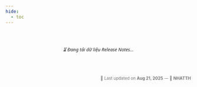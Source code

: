```yaml
---
hide:
  - toc
---
```


<style>
  :root {
    --bg-table: #fff;
    --text-color: #222;
    --bg-header: linear-gradient(90deg, #363793, #4a4fc1); /* Gradient nhẹ */
    --bg-hover: #f9faff;
    --border-color: #eee;
    --highlight-color: #ffeb3b;
    --filter-bg: #fafafa;
  }

  body[data-md-color-scheme="slate"] {
    --bg-table: #1f2127;
    --text-color: #f0f0f0;
    --bg-header: #4b52c1;
    --bg-row-alt: #2a2a2a;
    --bg-hover: #313a54;
    --border-color: #444;
    --highlight-color: #ffd700;
    --filter-bg: #2a2a2a;
    --spinner-color: #c2c6ff;
}

  #sheet-table-container {
    overflow-x: auto;
    padding: 16px;
    box-sizing: border-box;
    font-family: "Segoe UI", Roboto, Arial, sans-serif;
  }

  #sheet-table-container table {
     min-width: 1000px; /* đảm bảo rộng hơn màn hình */
  width: max-content; 
    border-collapse: separate;
    border-spacing: 0;
    font-size: 0.8em;
    background: var(--bg-table);
    border: 1px solid var(--border-color);
    border-radius: 8px;
    overflow: hidden;
    box-shadow: 0 2px 8px rgba(0,0,0,0.04); /* shadow nhẹ */
  }

  th, td {
    padding: 10px 12px;
    text-align: left;
    border-bottom: 1px solid var(--border-color);
    vertical-align: middle;
    word-break: break-word;
    color: var(--text-color);
  }

  th {
    background: var(--bg-header);
    color: #fff;
    font-weight: 600;
    font-size: 0.85em;
    letter-spacing: 0.3px;
    position: sticky;
    top: 0;
    z-index: 2;
  }

  tr:last-child td {
    border-bottom: none;
  }

  tr:hover td {
    background-color: var(--bg-hover);
    transition: background 0.2s ease-in-out;
  }

  .filter-row input,
  .filter-row select {
    width: 100%;
    padding: 6px 8px;
    font-size: 0.8em;
    border: 1px solid var(--border-color);
    border-radius: 6px;
    background-color: var(--filter-bg);
    color: var(--text-color);
    outline: none;
    transition: border 0.2s ease, box-shadow 0.2s ease;
  }

  .filter-row input:focus,
  .filter-row select:focus {
    border-color: #363793;
    box-shadow: 0 0 0 2px rgba(54,55,147,0.15);
  }

  .filter-row input::placeholder {
    color: #aaa;
    font-style: italic;
  }

  .highlight {
    background-color: var(--highlight-color);
    padding: 0 2px;
    border-radius: 2px;
  }

  .loading {
    padding: 16px;
    font-style: italic;
    text-align: center;
    color: var(--text-color);
    font-size: 0.9em;
  }

  .last-updated {
    margin-top: 14px;
    font-size: 0.8em;
    color: #777;
    text-align: right;
  }
  #sheet-table-container table caption {
  caption-side: top;
  text-align: center;
  font-size: 1.1em;
  font-weight: 600;
  padding: 14px 10px;
  color: #363793;
  background: linear-gradient(90deg, #f9f9ff, #eef0ff);
  border-bottom: 1px solid var(--border-color);
  border-radius: 8px 8px 0 0;
  letter-spacing: 0.3px;
}

.status {
  font-weight: 600;
  padding: 4px 8px;
  border-radius: 6px;
  font-size: 0.75em;
  display: inline-block;
}

.status.new {
  background: #d1fadd;   /* xanh nền nhạt hơn */
  color: #0f9d58;        /* xanh lá tươi */
  border: 1px solid #81c995;
}

.status.edit {
  background: #d6e9ff;   /* xanh nền nhạt */
  color: #1a73e8;        /* xanh dương tươi */
  border: 1px solid #8ab4f8;
}
a.guide-link {
  display: inline-block;
  padding: 4px 8px;
  border-radius: 6px;
  background-color: #f1f5f9; /* xám nhạt */
  color: #1a73e8;           /* xanh Google */
  font-size: 0.9em;
  font-weight: 500;
  text-decoration: none;
  transition: all 0.2s ease;
}

a.guide-link:hover {
  background-color: #e8f0fe; /* xanh nhạt khi hover */
  color: #174ea6;           
}

</style>

<div id="sheet-table-container">
  <p class="loading">⏳ Đang tải dữ liệu Release Notes...</p>
</div>

<script src="https://cdn.jsdelivr.net/npm/papaparse@5.4.1/papaparse.min.js"></script>

<script>
  const hiddenCols = [1];
  let rawRows = [];
  let headers = [];

  async function loadSheetData() {
const url = 'https://docs.google.com/spreadsheets/d/e/2PACX-1vRjMvoSAQLikz_4tViMhzRIIBghKZCN1I2blvEz7tJKSDl8QidD0oLMt72F-zcxOiflUeam0mUwKa2P/pub?gid=1426965705&single=true&output=csv'

    try {
      const response = await fetch(url);
      const text = await response.text();
      const results = Papa.parse(text, { header: false, skipEmptyLines: true });
      rawRows = results.data;

      if (!rawRows.length) throw new Error("Không có dữ liệu");

      headers = rawRows[0].filter((_, idx) => !hiddenCols.includes(idx));
      renderTable(rawRows);
    } catch (err) {
      document.getElementById('sheet-table-container').innerHTML =
        `<p style="color:red; text-align:center;">⚠️ Không thể tải dữ liệu Release Notes.</p>`;
    }
  }

  function renderTable(data) {
    const table = document.createElement('table');
    const caption = document.createElement('caption');
    caption.textContent = "Danh sách các chỉnh sửa & cập nhật phần mềm M-invoice 2.0 (Release Notes Effective August 1, 2025)";
    table.appendChild(caption);

    const thead = document.createElement('thead');
    const trHead = document.createElement('tr');
    const trFilter = document.createElement('tr');
    trFilter.classList.add('filter-row');

    headers.forEach((header, colIndex) => {
      const th = document.createElement('th');
      th.textContent = header;
      trHead.appendChild(th);

      const tdFilter = document.createElement('td');
      const sampleValues = data.slice(1).map(r => r.filter((_, idx) => !hiddenCols.includes(idx))[colIndex]);
      const isNumeric = sampleValues.every(v => !isNaN(v));
      const uniqueVals = [...new Set(sampleValues.filter(v => v !== ''))];

     if (
  uniqueVals.length > 0 && 
  uniqueVals.length <= 10 && 
  !isNumeric && 
  uniqueVals.every(v => v.length <= 30) // nếu tất cả giá trị <= 30 ký tự
) {
  // Nếu ít giá trị và không quá dài thì dùng combobox
  const select = document.createElement('select');
  const optAll = new Option("-- Tất cả --", "");
  select.appendChild(optAll);
  uniqueVals.sort().forEach(val => select.appendChild(new Option(val, val)));
  select.onchange = applyFilter;
  tdFilter.appendChild(select);
} else {
  // Nếu nhiều giá trị hoặc chuỗi dài thì dùng textbox
  const input = document.createElement('input');
  input.placeholder = 'Lọc...';
  input.oninput = applyFilter;
        tdFilter.appendChild(input);
      }

      trFilter.appendChild(tdFilter);
    });

    thead.appendChild(trHead);
    thead.appendChild(trFilter);
    table.appendChild(thead);

    const tbody = document.createElement('tbody');
    table.appendChild(tbody);
    document.getElementById('sheet-table-container').innerHTML = '';
    document.getElementById('sheet-table-container').appendChild(table);

    applyFilter();
  }

  function highlightMatch(text, keyword) {
    if (!keyword) return text;
    const pattern = new RegExp(`(${keyword})`, 'gi');
    return text.replace(pattern, `<span class="highlight">$1</span>`);
  }

  function applyFilter() {
    const table = document.querySelector('#sheet-table-container table');
    const filters = Array.from(table.querySelectorAll('.filter-row td')).map(td => {
      const input = td.querySelector('input, select');
      return input ? input.value.trim().toLowerCase() : '';
    });

    const tbody = table.querySelector('tbody');
    tbody.innerHTML = '';

   rawRows.slice(1).forEach(row => {
  const visibleRow = row.filter((_, idx) => !hiddenCols.includes(idx));
  const match = visibleRow.every((cell, idx) => {
    const filterVal = filters[idx];
    if (!filterVal) return true;
    return cell.toLowerCase().includes(filterVal);
  });

  if (match) {
    const tr = document.createElement('tr');

    visibleRow.forEach((cell, idx) => {
      const td = document.createElement('td');
      const keyword = filters[idx];
      const headerText = headers[idx].toLowerCase();
      const cellVal = cell.trim();

      // Nếu đây là cột "Tiêu đề hướng dẫn"
   if (headerText.includes("tiêu đề hướng dẫn")) {
  const linkVal = row[1] ? row[1].trim() : ""; // cột Link ở index 1
  if (linkVal.startsWith("http")) {
    td.innerHTML = `<a href="${linkVal}" target="_blank" rel="noopener" 
                      style="text-decoration: underline; color: blue;"
                      class="guide-link" 
                      title="Bấm vào để xem hướng dẫn">${cellVal}</a>`;
  } else {
    td.textContent = cellVal;
  }
}
      // Nếu là cột "Tạo mới / Chỉnh sửa"
      else if (headerText.includes("tạo mới") || headerText.includes("chỉnh sửa")) {
        if (cellVal.toLowerCase().includes("tạo mới")) {
          td.innerHTML = `<span class="status new">${cellVal}</span>`;
        } else if (cellVal.toLowerCase().includes("chỉnh sửa")) {
          td.innerHTML = `<span class="status edit">${cellVal}</span>`;
        } else {
          td.textContent = cellVal;
        }
      }
      // Còn lại highlight bình thường
      else {
        td.innerHTML = highlightMatch(cellVal, keyword);
      }

      tr.appendChild(td);
    });

    tbody.appendChild(tr);
  }
});

  }

  loadSheetData();

</script>

<div class="last-updated">📅 Last updated on <strong>Aug 21, 2025</strong> — 👤 <strong>NHATTH</strong></div>
